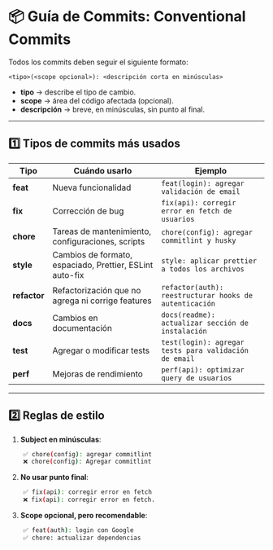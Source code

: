 # 📦 Guía de Commits: Conventional Commits

Todos los commits deben seguir el siguiente formato:

`<tipo>(<scope opcional>): <descripción corta en minúsculas>`


- **tipo** → describe el tipo de cambio.
- **scope** → área del código afectada (opcional).
- **descripción** → breve, en minúsculas, sin punto al final.

---

## 1️⃣ Tipos de commits más usados

| Tipo      | Cuándo usarlo | Ejemplo |
|-----------|---------------|---------|
| **feat**  | Nueva funcionalidad | `feat(login): agregar validación de email` |
| **fix**   | Corrección de bug | `fix(api): corregir error en fetch de usuarios` |
| **chore** | Tareas de mantenimiento, configuraciones, scripts | `chore(config): agregar commitlint y husky` |
| **style** | Cambios de formato, espaciado, Prettier, ESLint auto-fix | `style: aplicar prettier a todos los archivos` |
| **refactor** | Refactorización que no agrega ni corrige features | `refactor(auth): reestructurar hooks de autenticación` |
| **docs** | Cambios en documentación | `docs(readme): actualizar sección de instalación` |
| **test** | Agregar o modificar tests | `test(login): agregar tests para validación de email` |
| **perf** | Mejoras de rendimiento | `perf(api): optimizar query de usuarios` |

---

## 2️⃣ Reglas de estilo

1. **Subject en minúsculas**:
```bash
    ✅ chore(config): agregar commitlint
    ❌ chore(config): Agregar commitlint
```
2. **No usar punto final**:

```bash
    ✅ fix(api): corregir error en fetch
    ❌ fix(api): corregir error en fetch.

```
3. **Scope opcional, pero recomendable**:

```bash
    ✅ feat(auth): login con Google
    ✅ chore: actualizar dependencias
```


